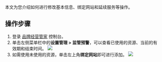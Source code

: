 本文为您介绍如何进行修改基本信息、绑定网站和延续服务等操作。



## 操作步骤

1. 登录 [品牌经营管家](https://console.cloud.tencent.com/bma) 控制台。
2. 单击左侧菜单栏中的**设置管理 > 监管预警**，可以查看已使用的资源、当前的有效期和结束时间。
![](https://main.qcloudimg.com/raw/2f42b0b4e8daae2b23775fe8567578cf.png)
3. 如需使用未使用的资源，单击左上角**绑定网站**即可进行添加。
![](https://main.qcloudimg.com/raw/d8604d9368c0995a509bb1b80f6e125e.png)
